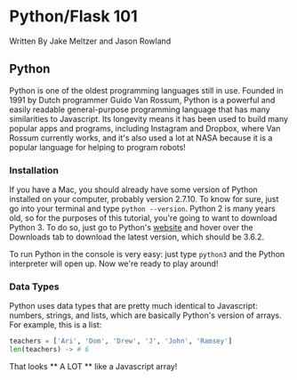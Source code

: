 # Python/Flask 101

Written By Jake Meltzer and Jason Rowland

## Python

Python is one of the oldest programming languages still in use. Founded in 1991 by Dutch programmer Guido Van Rossum, Python is a powerful and easily readable general-purpose programming language that has many similarities to Javascript. Its longevity means it has been used to build many popular apps and programs, including Instagram and Dropbox, where Van Rossum currently works, and it's also used a lot at NASA because it is a popular language for helping to program robots!

### Installation

If you have a Mac, you should already have some version of Python installed on your computer, probably version 2.7.10. To know for sure, just go into your terminal and type `python --version`. Python 2 is many years old, so for the purposes of this tutorial, you're going to want to download Python 3. To do so, just go to Python's [website](https://www.python.org/) and hover over the Downloads tab to download the latest version, which should be 3.6.2. 

To run Python in the console is very easy: just type `python3` and the Python interpreter will open up. Now we're ready to play around! 

### Data Types

Python uses data types that are pretty much identical to Javascript: numbers, strings, and lists, which are basically Python's version of arrays. For example, this is a list:

```python
teachers = ['Ari', 'Dom', 'Drew', 'J', 'John', 'Ramsey']
len(teachers) -> # 6
```

That looks ** A LOT ** like a Javascript array!



